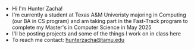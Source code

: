 - Hi I'm Hunter Zacha!
- I'm currently a student at Texas A&M Univeristy majoring in Computing (our BA in CS program) and am taking part in the Fast-Track program to complete my Master's in Computer Science in May 2025
- I'll be posting projects and some of the things I work on in class here
- To reach me contact: hunterzacha@tamu.edu

<!---
hunterzacha/hunterzacha is a ✨ special ✨ repository because its `README.md` (this file) appears on your GitHub profile.
You can click the Preview link to take a look at your changes.
--->
